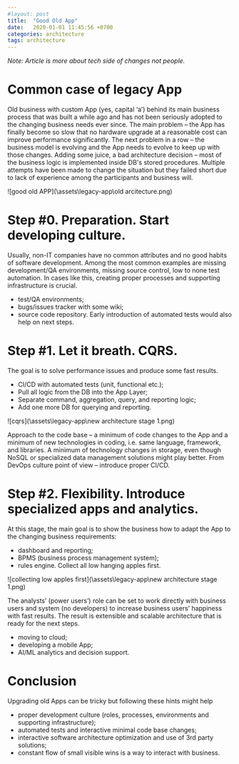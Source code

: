```yaml
---
#layout: post
title:  "Good Old App"
date:   2020-01-01 11:45:56 +0700
categories: architecture
tags: architecture
---
```

*Note: Article is more about tech side of changes not people.*

# Common case of legacy App
Old business with custom App (yes, capital ‘a’) behind its main business process that was built a while ago and has not been seriously adopted to the changing business needs ever since.
The main problem – the App has finally become so slow that no hardware upgrade at a reasonable cost can improve performance significantly. The next problem in a row – the business model is evolving and the App needs to evolve to keep up with those changes. 
Adding some juice, a bad architecture decision – most of the business logic is implemented inside DB's stored procedures.
Multiple attempts have been made to change the situation but they failed short due to lack of experience among the participants and business will.

![good old APP](\assets\legacy-app\old arcitecture.png)

# Step #0. Preparation. Start developing culture.
Usually, non-IT companies have no common attributes and no good habits of software development. Among the most common examples are missing development/QA environments, missing source control, low to none test automation. In cases like this, creating proper processes and supporting infrastructure is crucial. 
* test/QA environments;
* bugs/issues tracker with some wiki;
* source code repository.
Early introduction of automated tests would also help on next steps.

# Step #1. Let it breath. CQRS.
The goal is to solve performance issues and produce some fast results.
* CI/CD with automated tests (unit, functional etc.);
* Pull all logic from the DB into the App Layer;
* Separate command, aggregation, query, and reporting logic;
* Add one more DB for querying and reporting.

![cqrs](\assets\legacy-app\new architecture stage 1.png)

Approach to the code base – a minimum of code changes to the App and a minimum of new technologies in coding, i.e. same language, framework, and libraries. A minimum of technology changes in storage, even though NoSQL or specialized data management solutions might play better. From DevOps culture point of view – introduce proper CI/CD.

# Step #2. Flexibility. Introduce specialized apps and analytics.
At this stage, the main goal is to show the business how to adapt the App to the changing business requirements:
* dashboard and reporting;
* BPMS (business process management system);
* rules engine.
Collect all low hanging apples first.

![collecting low apples first](\assets\legacy-app\new architecture stage 1.png)

The analysts’ (power users’) role can be set to work directly with business users and system (no developers) to increase business users’ happiness with fast results.
The result is extensible and scalable architecture that is ready for the next steps.

* moving to cloud;
* developing a mobile App;
* AI/ML analytics and decision support.

# Conclusion
Upgrading old Apps can be tricky but following these hints might help
* proper development culture (roles, processes, environments and supporting infrastructure);
* automated tests and interactive minimal code base changes;
* interactive software architecture optimization and use of 3rd party solutions;
* constant flow of small visible wins is a way to interact with business.
